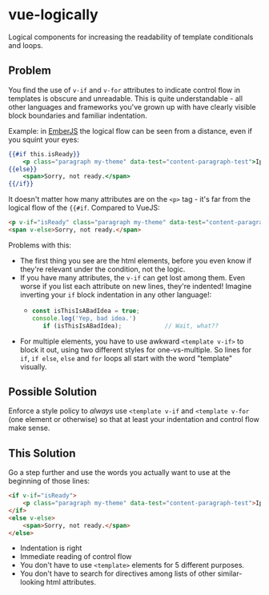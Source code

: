 # vue-logically
Logical components for increasing the readability of template conditionals and loops.

## Problem 
You find the use of `v-if` and `v-for` attributes to indicate control flow in templates is obscure and unreadable. This is quite understandable - all other languages and frameworks you've grown up with have clearly visible block boundaries and familiar indentation.

Example: in [EmberJS](http://emberjs.com) the logical flow can be seen from a distance, even if you squint your eyes:

```handlebars
{{#if this.isReady}}
    <p class="paragraph my-theme" data-test="content-paragraph-test">Ipsum lorem ... </p>
{{else}}
    <span>Sorry, not ready.</span>
{{/if}}
```
It doesn't matter how many attributes are on the `<p>` tag - it's far from the logical flow of the `{{#if`.
Compared to VueJS:

```html
<p v-if="isReady" class="paragraph my-theme" data-test="content-paragraph-test"></p>
<span v-else>Sorry, not ready.</span>
```

Problems with this:
 * The first thing you see are the html elements, before you even know if they're relevant under the condition, not the logic.
 * If you have many attributes, the `v-if` can get lost among them. Even worse if you list each attribute on new lines, they're indented! Imagine inverting your `if` block indentation in any other language!:
   * ```javascript
     const isThisIsABadIdea = true;
     console.log('Yep, bad idea.')
        if (isThisIsABadIdea);            // Wait, what??
     ```
 * For multiple elements, you have to use awkward `<template v-if>` to block it out, using two different styles for one-vs-multiple. So lines for `if`, `if else`, `else` and `for` loops all start with the word "template" visually.

## Possible Solution

Enforce a style policy to _always_ use `<template v-if` and `<template v-for` (one element or otherwise) so that at least your indentation and control flow make sense.

## This Solution 

Go a step further and use the words you actually want to use at the beginning of those lines:

```html
<if v-if="isReady">
    <p class="paragraph my-theme" data-test="content-paragraph-test">Ipsum lorem ... </p>
</if>
<else v-else>
    <span>Sorry, not ready.</span>
</else>
```

 * Indentation is right 
 * Immediate reading of control flow 
 * You don't have to use `<template>` elements for 5 different purposes.
 * You don't have to search for directives among lists of other similar-looking html attributes.


 


